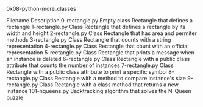 0x08-python-more_classes

Filename	Description
0-rectangle.py	Empty class Rectangle that defines a rectangle
1-rectangle.py	Class Rectangle that defines a rectangle by its width and height
2-rectangle.py	Class Rectangle that has area and permiter methods
3-rectangle.py	Class Rectangle that counts with a string representation
4-rectangle.py	Class Rectangle that count with an official representation
5-rectangle.py	Class Rectangle that prints a message when an instance is deleted
6-rectangle.py	Class Rectangle with a public class attribute that counts the number of instances
7-rectangle.py	Class Rectangle with a public class attribute to print a specific symbol
8-rectangle.py	Class Rectangle with a method to compare instance's size
9-rectangle.py	Class Rectangle with a class method that returns a new instance
101-nqueens.py	Backtracking algorithm that solves the N-Queen puzzle
